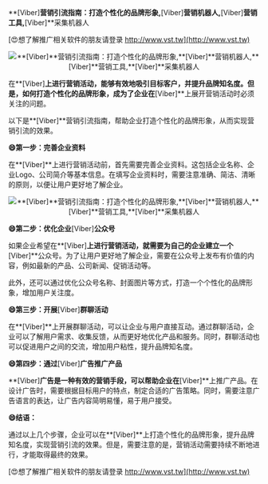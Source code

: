 **[Viber]**营销引流指南：打造个性化的品牌形象,**[Viber]**营销机器人,**[Viber]**营销工具,**[Viber]**采集机器人

[😍想了解推广相关软件的朋友请登录 http://www.vst.tw](http://www.vst.tw)

 <center><img src="https://vst.tw/MP4/tuiguang/png/2.png" alt="**[Viber]**营销引流指南：打造个性化的品牌形象,**[Viber]**营销机器人,**[Viber]**营销工具,**[Viber]**采集机器人"></center>

在**[Viber]**上进行营销活动，能够有效地吸引目标客户，并提升品牌知名度。但是，如何打造个性化的品牌形象，成为了企业在**[Viber]**上展开营销活动时必须关注的问题。

以下是**[Viber]**营销引流指南，帮助企业打造个性化的品牌形象，从而实现营销引流的效果。

**😄第一步：完善企业资料**

在**[Viber]**上进行营销活动前，首先需要完善企业资料。这包括企业名称、企业Logo、公司简介等基本信息。在填写企业资料时，需要注意准确、简洁、清晰的原则，以便让用户更好地了解企业。

 <center><img src="https://vst.tw/MP4/tuiguang/png/0.png" alt="**[Viber]**营销引流指南：打造个性化的品牌形象,**[Viber]**营销机器人,**[Viber]**营销工具,**[Viber]**采集机器人"></center>

**😄第二步：优化企业**[Viber]**公众号**

如果企业希望在**[Viber]**上进行营销活动，就需要为自己的企业建立一个**[Viber]**公众号。为了让用户更好地了解企业，需要在公众号上发布有价值的内容，例如最新的产品、公司新闻、促销活动等。

此外，还可以通过优化公众号名称、封面图片等方式，打造一个个性化的品牌形象，增加用户关注度。

**😄第三步：开展**[Viber]**群聊活动**

在**[Viber]**上开展群聊活动，可以让企业与用户直接互动。通过群聊活动，企业可以了解用户需求、收集反馈，从而更好地优化产品和服务。同时，群聊活动也可以促进用户之间的交流，增加用户粘性，提升品牌知名度。

**😄第四步：通过**[Viber]**广告推广产品**

**[Viber]**广告是一种有效的营销手段，可以帮助企业在**[Viber]**上推广产品。在设计广告时，需要根据目标用户的特点，制定合适的广告策略。同时，需要注意广告语言的表达，让广告内容简明易懂，易于用户接受。

**😄结语：**

通过以上几个步骤，企业可以在**[Viber]**上打造个性化的品牌形象，提升品牌知名度，实现营销引流的效果。但是，需要注意的是，营销活动需要持续不断地进行，才能取得最终的效果。

[😍想了解推广相关软件的朋友请登录 http://www.vst.tw](http://www.vst.tw)



